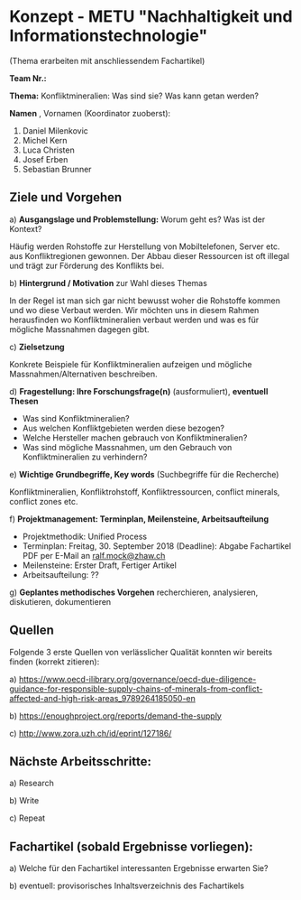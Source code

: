 # Konzept - METU "Nachhaltigkeit und Informationstechnologie"

(Thema erarbeiten mit anschliessendem Fachartikel)

**Team Nr.:**

**Thema:** Konfliktmineralien: Was sind sie? Was kann getan werden?

**Namen** , Vornamen (Koordinator zuoberst):

1. Daniel Milenkovic
2. Michel Kern
3. Luca Christen
4. Josef Erben
5. Sebastian Brunner

## Ziele und Vorgehen

a) **Ausgangslage und Problemstellung:** Worum geht es? Was ist der Kontext?

Häufig werden Rohstoffe zur Herstellung von Mobiltelefonen, Server etc. aus Konfliktregionen gewonnen. Der Abbau dieser Ressourcen ist oft illegal und trägt zur Förderung des Konflikts bei.

b) **Hintergrund / Motivation** zur Wahl dieses Themas

In der Regel ist man sich gar nicht bewusst woher die Rohstoffe kommen und wo diese Verbaut werden. Wir möchten uns in diesem Rahmen herausfinden wo Konfliktmineralien verbaut werden und was es für mögliche Massnahmen dagegen gibt.

c) **Zielsetzung**

Konkrete Beispiele für Konfliktmineralien aufzeigen und mögliche Massnahmen/Alternativen beschreiben.

d) **Fragestellung: Ihre Forschungsfrage(n)** (ausformuliert), **eventuell Thesen**
* Was sind Konfliktmineralien?
* Aus welchen Konfliktgebieten werden diese bezogen?
* Welche Hersteller machen gebrauch von Konfliktmineralien?
* Was sind mögliche Massnahmen, um den Gebrauch von Konfliktmineralien zu verhindern?

e) **Wichtige Grundbegriffe, Key words** (Suchbegriffe für die Recherche)

Konfliktmineralien, Konfliktrohstoff, Konfliktressourcen, conflict minerals, conflict zones etc.

f) **Projektmanagement: Terminplan, Meilensteine, Arbeitsaufteilung**

* Projektmethodik: Unified Process
* Terminplan: Freitag, 30. September 2018 (Deadline): Abgabe Fachartikel PDF per E-Mail an ralf.mock@zhaw.ch
* Meilensteine: Erster Draft, Fertiger Artikel
* Arbeitsaufteilung: ??

g) **Geplantes methodisches Vorgehen**
recherchieren, analysieren, diskutieren, dokumentieren

## Quellen
Folgende 3 erste Quellen von verlässlicher Qualität konnten wir bereits finden
(korrekt zitieren):

a) https://www.oecd-ilibrary.org/governance/oecd-due-diligence-guidance-for-responsible-supply-chains-of-minerals-from-conflict-affected-and-high-risk-areas_9789264185050-en

b) https://enoughproject.org/reports/demand-the-supply

c) http://www.zora.uzh.ch/id/eprint/127186/

## Nächste Arbeitsschritte:

a) Research

b) Write

c) Repeat

## Fachartikel (sobald Ergebnisse vorliegen):

a) Welche für den Fachartikel interessanten Ergebnisse erwarten Sie?

b) eventuell: provisorisches Inhaltsverzeichnis des Fachartikels
